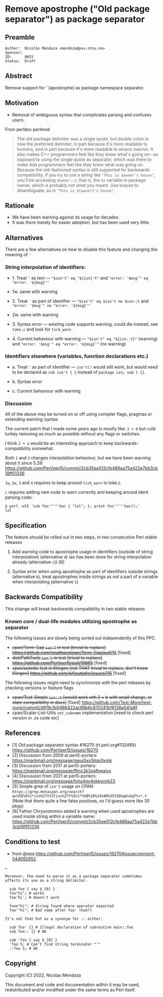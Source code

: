 # Remove apostrophe ("Old package separator") as package separator

## Preamble

    Author:  Nicolás Mendoza <mendoza@pvv.ntnu.no>
    Sponsor:
    ID:      0015
    Status:  Draft

## Abstract

Remove support for ' (apostrophe) as package namespace separator.

## Motivation

* Removal of ambiguous syntax that complicates parsing and confuses users.

From perldoc perlmod
> The old package delimiter was a single quote, but double colon is now the preferred delimiter, in part because it's more readable to humans, and in part because it's more readable to emacs macros. It also makes C++ programmers feel like they know what's going on--as opposed to using the single quote as separator, which was there to make Ada programmers feel like they knew what was going on. Because the old-fashioned syntax is still supported for backwards compatibility, if you try to use a string like `"This is $owner's house"`, you'll be accessing `$owner::s`; that is, the `$s` variable in package owner, which is probably not what you meant. Use braces to disambiguate, as in `"This is ${owner}'s house"`.

## Rationale

* We have been warning against its usage for decades.
* It was there merely for easier adoption, but has been used very little.

## Alternatives

There are a few alternatives on how to disable this feature and changing the meaning of `'`

### String interpolation of identifiers:

* 1\. Treat `'` as text — `"$isn't" eq "${isn}'t"` and `"error: '$msg'" eq "error: '${msg}'"` 
* 1w. same with warning

* 2\. Treat `'` as part of identifier — `"$isn't" eq $isn't ne $isn::t` and `"error: '$msg'" ne "error: '${msg}'"`
* 2w. same with warning

* 3\. Syntax error — existing code supports warning, could die instead, see `toke.c` and look for `tick_warn`

* 4\. Current behaviour with warning — `"$isn't" eq "${isn::t}"` (warning) and `"error: '$msg'" eq "error: '${msg}'"` (no warning)

### Identifiers elsewhere (variables, function declarations etc.)

* a\. Treat `'` as part of identifier — `isn't()` would still work, but would need to be declared as `sub isn't { }` instead of `package isn; sub t {}`.

* b\. Syntax error

* c\. Current behaviour with warning

### Discussion

All of the above may be turned on or off using compiler flags, pragmas or extending warning::syntax

The current patch that I made some years ago is mostly like: `1 + b` but cold turkey removing as much as possible without any flags or switches.

I think `2 + a` would be an interesting approach to keep backwards-compatibility somewhat. 

Both `1` and `2` changes interpolation behaviour, but we have been warning about it since 5.28: https://github.com/Perl/perl5/commit/2cb35ee012cfe486aa75a422e7bb3cb18ff51336

`1w`, `2w`, `3` and `4` requires to keep around `tick_warn` in toke.c

`c` requires adding new code to warn correctly and keeping around ident parsing code: 

```
$ perl -wlE 'sub foo'"'"'bar { "lol"; }; print foo'"'"'bar();'
lol
```

## Specification

The feature should be rolled out in two steps, in two consecutive Perl stable releases

1. Add warning code to apostrophe usage in identifiers (outside of string interpolation) (alternative `4`) (as has been done for string interpolation already (alternative `c`)) [6]

2. Syntax error when using apostrophe as part of identifiers outside strings (alternative `b`), treat apostrophes inside strings as not a part of a variable when interpolating (alternative `1`) 

## Backwards Compatibility

This change will break backwards compatibility in two stable releases

### Known core / dual-life modules utilizing apostrophe as separator

The following issues are slowly being sorted out independently of this PPC. 

* ~~cpan/Term-Cap `isn't` in test [trivial to replace] https://github.com/jonathanstowe/Term-Cap/pull/13~~ [fixed]
* ~~dist/PathTools `isn't` in test [trivial to replace] https://github.com/Perl/perl5/pull/19865~~ [fixed]
* ~~cpan/autodie test in Klingon [not THAT trivial to replace, don't know Klingon] https://github.com/pjf/autodie/issues/115~~ [fixed]

The following issues might need to synchronize with the perl releases by checking versions or feature flags 

* ~~cpan/Test-Simple `isn::t` [would work wth 2 + b with small change, or state compatibility in docs]~~ [fixed] https://github.com/Test-More/test-more/commit/d619c1b0486422ac86b6c870241bf6138a041a8f
* cpan/Scalar-List-Utils `set_subname` implementation [need to check perl version in .xs code etc]

## References

* [1] Old package separator syntax #16270 (rt.perl.org#132485) https://github.com/Perl/perl5/issues/16270 
* [2] Discussion from 2009 at perl5-porters: https://markmail.org/message/gaux5xx5jlop3vmk
* [3] Discussion from 2017 at perl5-porters: https://markmail.org/message/ffmc2k3xafhwajys
* [4] Discussion from 2021 at perl5-porters: https://markmail.org/message/hms4gy4okkgvnk23
* [5] Simple grep of `isn't` usage on CPAN: `https://grep.metacpan.org/search?q=%5E%5Cs*isn%27t%7Cisn%27t%5Cs*%5B%28%24%40%25%5D&qd=&qft=*.t` (Note that there quite a few false positives, so I'd guess more like 30 pkgs)
* [6] Father Chrysostomos added a warning when used apostrophes are used inside string within a variable name: https://github.com/Perl/perl5/commit/2cb35ee012cfe486aa75a422e7bb3cb18ff51336

## Conditions to test

* from @epa https://github.com/Perl/perl5/issues/16270#issuecomment-544092952

```
…

Moreover, the need to parse it as a package separator sometimes affects its use as a string delimiter.

  sub foo { say $_[0] }
  foo"hi"; # works
  foo'hi'; # doesn't work

  foox"hi"; # String found where operator expected
  foo'"hi"; # Bad name after foo' (huh?)

It's not that hot as a synonym for :​: either​:

  sub foo' {} # Illegal declaration of subroutine main​::foo
  sub foo​:: {} # OK

  sub 'foo { say $_[0] }
  'foo 5; # Can't find string terminator "'"
  :​:foo 5; # OK
```

## Copyright

Copyright (C) 2022, Nicolas Mendoza

This document and code and documentation within it may be used, redistributed and/or modified under the same terms as Perl itself.
